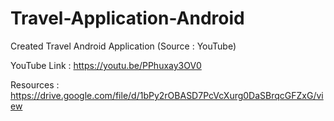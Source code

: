# Travel-Application-Android

Created Travel Android Application (Source : YouTube)

YouTube Link : https://youtu.be/PPhuxay3OV0

Resources : https://drive.google.com/file/d/1bPy2rOBASD7PcVcXurg0DaSBrqcGFZxG/view
